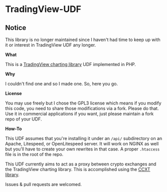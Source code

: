 # TradingView-UDF

## Notice

This library is no longer maintained since I haven't had time to keep up with it or interest in TradingView UDF any longer.

**What**

This is a [TradingView charting library](https://github.com/tradingview/charting_library) UDF implemented in PHP.

**Why**

I couldn't find one and so I made one. So, here you go.

**License**

You may use freely but I chose the GPL3 license which means if you modify this code, you need to share those modifications via a fork. Please do that. Use it in commercial applications if you want, just please maintain a fork repo of your UDF.

**How-To**

This UDF assumes that you're installing it under an `/api/` subdirectory on an Apache, Litespeed, or OpenLitespeed server. It will work on NGINX as well but you'll have to create your own rewrites in that case. A proper `.htaccess` file is in the root of the repo.

This UDF currently aims to act as a proxy between crypto exchanges and the TradingView charting library. This is accomplished using the [CCXT library](https://github.com/ccxt/ccxt).

Issues & pull requests are welcomed.

